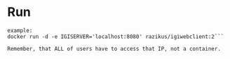 
# Run

```docker run -d -e IGISERVER='serverIP:port' razikus/igiwebclient:2
example:
docker run -d -e IGISERVER='localhost:8080' razikus/igiwebclient:2```

Remember, that ALL of users have to access that IP, not a container.

